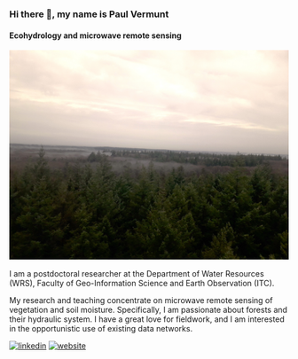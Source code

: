 ### Hi there 👋, my name is Paul Vermunt
#### Ecohydrology and microwave remote sensing
![Ecohydrology and microwave remote sensing](https://github.com/vermuntpc/vermuntpc/blob/main/20240207_094149a.jpg)

I am a postdoctoral researcher at the Department of Water Resources (WRS), Faculty of Geo-Information Science and Earth Observation (ITC).

My research and teaching concentrate on microwave remote sensing of vegetation and soil moisture. Specifically, I am passionate about forests and their hydraulic system. I have a great love for fieldwork, and I am interested in the opportunistic use of existing data networks.



[<img src='https://cdn.jsdelivr.net/npm/simple-icons@3.0.1/icons/linkedin.svg' alt='linkedin' height='40'>](https://www.linkedin.com/in/paul-vermunt-/)  [<img src='https://cdn.jsdelivr.net/npm/simple-icons@3.0.1/icons/icloud.svg' alt='website' height='40'>](https://people.utwente.nl/p.c.vermunt)  



